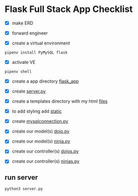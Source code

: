 # Flask Full Stack App Checklist

- [x] make ERD
  
- [x] forward engineer
- [x] create a virtual environment
``` bash
pipenv install PyMySQL flask
```
- [x] activate VE
``` bash
pipenv shell
```
- [x] create a app directory [flask_app](./flask_app/__init__.py)
- [x] create [server.py](server.py)
  
- [x] create a templates directory with my html [files](./flask_app/templates/index.html)
- [x] to add styling add [static](./flask_app/static/css/style.css)
- [x] create [mysqlconnection.py](./flask_app/config/mysqlconnection.py)
- [x] create our model(s) [dojo.py](./flask_app/models/dojo.py)
- [x] create our model(s) [ninja.py](./flask_app/models/ninja.py)
- [x] create our controller(s) [dojos.py](./flask_app/controllers/dojos.py)
- [x] create our controller(s) [ninjas.py](./flask_app/controllers/ninjas.py)

## run server
``` bash
python3 server.py
```



